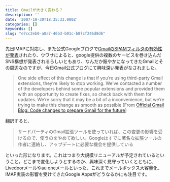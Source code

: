 ```yaml
---
title: Gmailが大きく変わる？
description: ''
date: '2007-10-30T18:35:33.000Z'
categories: []
keywords: []
slug: "e7cc2eb0-a8a7-46b3-b01c-b87cf246d8d6"
---
```

先日IMAPに対応し、また公式Googleブログで[GmailのSPAMフィルタの有効性が発表](http://googleblog.blogspot.com/2007/10/its-not-about-spam.html)されたり、ウワサによると、google提供の複数のサービスを巻き込んだSNS構想が発表されるらしいともあり、なんだか賑やかになってきたGmailとその周辺なのですが、今日Gmail公式ブログにて興味深い発表がなされました。

> One side effect of this change is that if you’re using third-party Gmail extensions, they’re likely to stop working. We’ve contacted a number of the developers behind some popular extensions and provided them with an opportunity to create fixes, so check back with them for updates. We’re sorry that it may be a bit of a inconvenience, but we’re trying to make this change as smooth as possible \[From [Official Gmail Blog: Code changes to prepare Gmail for the future](http://gmailblog.blogspot.com/2007/10/code-changes-to-prepare-gmail-for.html)\]

翻訳すると、

> サードパーティのGmail拡張ツールを使っていれば、この変更の影響を受けるので、使うのをやめて欲しい。Googleはすでに著名な拡張ツールの作者に連絡し、アップデートに必要な機会を提供している

といった形になります。これはつまり大規模リニューアルが予定されているということ。どこまで変化しようとするのか、興味深く見守っていくとともに、Livedoorメールやau oneメールといった、これまでメールボックス大容量化、IMAP実装の影響を受けてきたGoogle Appsがどうなるかにも注目です。